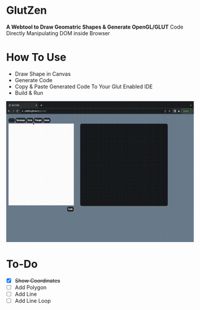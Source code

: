 # GlutZen
**A Webtool to Draw Geomatric Shapes & Generate OpenGL/GLUT** Code Directly Manipulating DOM inside Browser

# How To Use
- Draw Shape in Canvas
- Generate Code
- Copy & Paste Generated Code To Your Glut Enabled IDE
- Build & Run
 
![HowtoUse](https://github.com/cat903/glutzen/blob/main/howto.gif)

# To-Do
- [X] ~~Show Coordinates~~
- [ ] Add Polygon
- [ ] Add Line
- [ ] Add Line Loop
